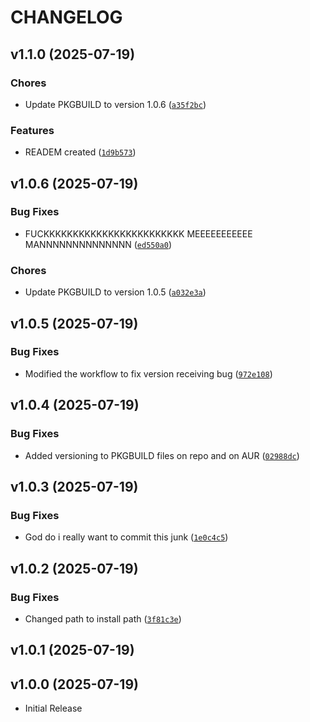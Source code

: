 # CHANGELOG

<!-- version list -->

## v1.1.0 (2025-07-19)

### Chores

- Update PKGBUILD to version 1.0.6
  ([`a35f2bc`](https://github.com/casperrr/termpix/commit/a35f2bce874939f89bd58e5c32c66ccabe41477c))

### Features

- READEM created
  ([`1d9b573`](https://github.com/casperrr/termpix/commit/1d9b573d7639b19dd85bb31b8cc7c0312f78e154))


## v1.0.6 (2025-07-19)

### Bug Fixes

- FUCKKKKKKKKKKKKKKKKKKKKKKKK MEEEEEEEEEEE MANNNNNNNNNNNNNN
  ([`ed550a0`](https://github.com/casperrr/termpix/commit/ed550a0f5b120582ffc6085b5faa5003377ef4d6))

### Chores

- Update PKGBUILD to version 1.0.5
  ([`a032e3a`](https://github.com/casperrr/termpix/commit/a032e3acdcac31f9573b88bb337f72ceef6f8aa7))


## v1.0.5 (2025-07-19)

### Bug Fixes

- Modified the workflow to fix version receiving bug
  ([`972e108`](https://github.com/casperrr/termpix/commit/972e10896179acb0f311e685111e31e79721b770))


## v1.0.4 (2025-07-19)

### Bug Fixes

- Added versioning to PKGBUILD files on repo and on AUR
  ([`02988dc`](https://github.com/casperrr/termpix/commit/02988dc0f762230a1e4d73f77933656bad03417f))


## v1.0.3 (2025-07-19)

### Bug Fixes

- God do i really want to commit this junk
  ([`1e0c4c5`](https://github.com/casperrr/termpix/commit/1e0c4c5eb9ec50c689f31960af1b8abf07e27155))


## v1.0.2 (2025-07-19)

### Bug Fixes

- Changed path to install path
  ([`3f81c3e`](https://github.com/casperrr/termpix/commit/3f81c3eae1d3203f8800d18574398b030d3ff9f5))


## v1.0.1 (2025-07-19)


## v1.0.0 (2025-07-19)

- Initial Release
